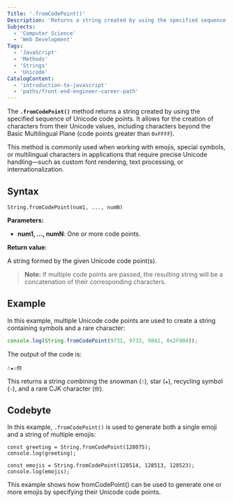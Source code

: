 ```yaml
---
Title: '.fromCodePoint()'
Description: 'Returns a string created by using the specified sequence of Unicode code points.'
Subjects:
  - 'Computer Science'
  - 'Web Development'
Tags:
  - 'JavaScript'
  - 'Methods'
  - 'Strings'
  - 'Unicode'
CatalogContent:
  - 'introduction-to-javascript'
  - 'paths/front-end-engineer-career-path'
---
```


The **`.fromCodePoint()`** method returns a string created by using the specified sequence of Unicode code points. It allows for the creation of characters from their Unicode values, including characters beyond the Basic Multilingual Plane (code points greater than `0xFFFF`).

This method is commonly used when working with emojis, special symbols, or multilingual characters in applications that require precise Unicode handling—such as custom font rendering, text processing, or internationalization.

## Syntax

```pseudo
String.fromCodePoint(num1, ..., numN)
```

**Parameters:**

- **num1, ..., numN**: One or more code points.

**Return value**:

A string formed by the given Unicode code point(s).

> **Note:** If multiple code points are passed, the resulting string will be a concatenation of their corresponding characters.

## Example

In this example, multiple Unicode code points are used to create a string containing symbols and a rare character:

```js
console.log(String.fromCodePoint(9731, 9733, 9842, 0x2F804));
```

The output of the code is:

```shell
☃★♲你
```

This returns a string combining the snowman (`☃`), star (`★`), recycling symbol (`♲`), and a rare CJK character (`你`).

## Codebyte

In this example, `.fromCodePoint()` is used to generate both a single emoji and a string of multiple emojis:

```codebyte/javascript
const greeting = String.fromCodePoint(128075);
console.log(greeting);

const emojis = String.fromCodePoint(128514, 128513, 128523);
console.log(emojis);
```

This example shows how fromCodePoint() can be used to generate one or more emojis by specifying their Unicode code points.
